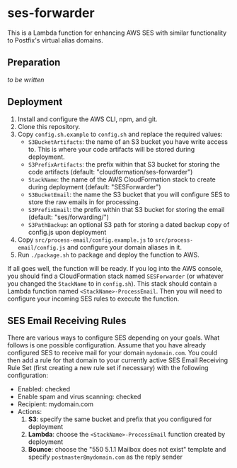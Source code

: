 # ses-forwarder

This is a Lambda function for enhancing AWS SES with similar functionality to
Postfix's virtual alias domains.

## Preparation

*to be written*

## Deployment

1. Install and configure the AWS CLI, npm, and git.
2. Clone this repository.
3. Copy `config.sh.example` to `config.sh` and replace the required values:
	* `S3BucketArtifacts`: the name of an S3 bucket you have write access to. This is where your code artifacts will be stored during deployment.
	* `S3PrefixArtifacts`: the prefix within that S3 bucket for storing the code artifacts (default: "cloudformation/ses-forwarder")
	* `StackName`: the name of the AWS CloudFormation stack to create during deployment (default: "SESForwarder")
	* `S3BucketEmail`: the name the S3 bucket that you will configure SES to store the raw emails in for processing.
	* `S3PrefixEmail`: the prefix within that S3 bucket for storing the email (default: "ses/forwarding/")
	* `S3PathBackup`: an optional S3 path for storing a dated backup copy of config.js upon deployment
4. Copy `src/process-email/config.example.js` to `src/process-email/config.js` and configure your domain aliases in it.
5. Run `./package.sh` to package and deploy the function to AWS.

If all goes well, the function will be ready. If you log into the AWS console,
you should find a CloudFormation stack named `SESForwarder` (or whatever you
changed the `StackName` to in `config.sh`). This stack should contain a Lambda
function named `<StackName>-ProcessEmail`. Then you will need to configure your
incoming SES rules to execute the function.

## SES Email Receiving Rules

There are various ways to configure SES depending on your goals. What follows
is one possible configuration. Assume that you have already configured SES to
receive mail for your domain `mydomain.com`. You could then add a rule for that
domain to your currently active SES Email Receiving Rule Set (first creating a
new rule set if necessary) with the following configuration:

* Enabled: checked
* Enable spam and virus scanning: checked
* Recipient: mydomain.com
* Actions:
	1. **S3**: specify the same bucket and prefix that you configured for deployment
	2. **Lambda**: choose the `<StackName>-ProcessEmail` function created by deployment
	3. **Bounce**: choose the "550 5.1.1 Mailbox does not exist" template and specify `postmaster@mydomain.com` as the reply sender

